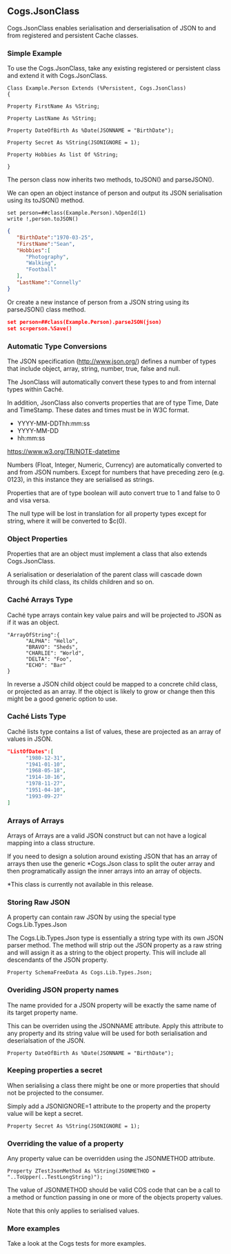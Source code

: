 ## Cogs.JsonClass

Cogs.JsonClass enables serialisation and derserialisation of JSON to and from registered and persistent Cache classes.

### Simple Example

To use the Cogs.JsonClass, take any existing registered or persistent class and extend it with Cogs.JsonClass.

```COS
Class Example.Person Extends (%Persistent, Cogs.JsonClass)
{

Property FirstName As %String;

Property LastName As %String;

Property DateOfBirth As %Date(JSONNAME = "BirthDate");

Property Secret As %String(JSONIGNORE = 1);

Property Hobbies As list Of %String;

}
```

The person class now inherits two methods, toJSON() and parseJSON().

We can open an object instance of person and output its JSON serialisation using its toJSON() method.

```COS
set person=##class(Example.Person).%OpenId(1)
write !,person.toJSON()
```

```JSON
{  
   "BirthDate":"1970-03-25",
   "FirstName":"Sean",
   "Hobbies":[  
      "Photography",
      "Walking",
      "Football"
   ],
   "LastName":"Connelly"
}
```

Or create a new instance of person from a JSON string using its parseJSON() class method.

```JSON
set person=##class(Example.Person).parseJSON(json)
set sc=person.%Save()
```

### Automatic Type Conversions

The JSON specification (http://www.json.org/) defines a number of types that include object, array, string, number, true, false and null.

The JsonClass will automatically convert these types to and from internal types within Caché.

In addition, JsonClass also converts properties that are of type Time, Date and TimeStamp. These dates and times must be in W3C format.

* YYYY-MM-DDThh:mm:ss
* YYYY-MM-DD
* hh:mm:ss

https://www.w3.org/TR/NOTE-datetime

Numbers (Float, Integer, Numeric, Currency) are automatically converted to and from JSON numbers. Except for numbers that have preceding zero (e.g. 0123), in this instance they are serialised as strings.

Properties that are of type boolean will auto convert true to 1 and false to 0 and visa versa.

The null type will be lost in translation for all property types except for string, where it will be converted to $c(0).

### Object Properties

Properties that are an object must implement a class that also extends Cogs.JsonClass.

A serialisation or deserialation of the parent class will cascade down through its child class, its childs children and so on.

### Caché Arrays Type

Caché type arrays contain key value pairs and will be projected to JSON as if it was an object.

```COS
"ArrayOfString":{  
      "ALPHA": "Hello",
      "BRAVO": "Sheds",
      "CHARLIE": "World",
      "DELTA": "Foo",
      "ECHO": "Bar"
}
```

In reverse a JSON child object could be mapped to a concrete child class, or projected as an array. If the object is likely to grow or change then this might be a good generic option to use.

### Caché Lists Type

Caché lists type contains a list of values, these are projected as an array of values in JSON.

```JSON
"ListOfDates":[  
      "1980-12-31",
      "1941-01-10",
      "1968-05-18",
      "1914-10-16",
      "1978-11-27",
      "1951-04-10",
      "1993-09-27"
]
```

### Arrays of Arrays

Arrays of Arrays are a valid JSON construct but can not have a logical mapping into a class structure.

If you need to design a solution around existing JSON that has an array of arrays then use the generic *Cogs.Json class to split the outer array and then programatically assign the inner arrays into an array of objects.

*This class is currently not available in this release.

### Storing Raw JSON

A property can contain raw JSON by using the special type Cogs.Lib.Types.Json

The Cogs.Lib.Types.Json type is essentially a string type with its own JSON parser method. The method will strip out the JSON property as a raw string and will assign it as a string to the object property. This will include all descendants of the JSON property.

```COS
Property SchemaFreeData As Cogs.Lib.Types.Json;
```

### Overiding JSON property names

The name provided for a JSON property will be exactly the same name of its target property name.

This can be overriden using the JSONNAME attribute. Apply this attribute to any property and its string value will be used for both serialisation and deserialsation of the JSON.

```COS
Property DateOfBirth As %Date(JSONNAME = "BirthDate");
```

### Keeping properties a secret

When serialising a class there might be one or more properties that should not be projected to the consumer.

Simply add a JSONIGNORE=1 attribute to the property and the property value will be kept a secret.

```COS
Property Secret As %String(JSONIGNORE = 1);
```

### Overriding the value of a property

Any property value can be overridden using the JSONMETHOD attribute.

```COS
Property ZTestJsonMethod As %String(JSONMETHOD = "..ToUpper(..TestLongString)");
```

The value of JSONMETHOD should be valid COS code that can be a call to a method or function passing in one or more of the objects property values.

Note that this only applies to serialised values.

### More examples

Take a look at the Cogs tests for more examples.


